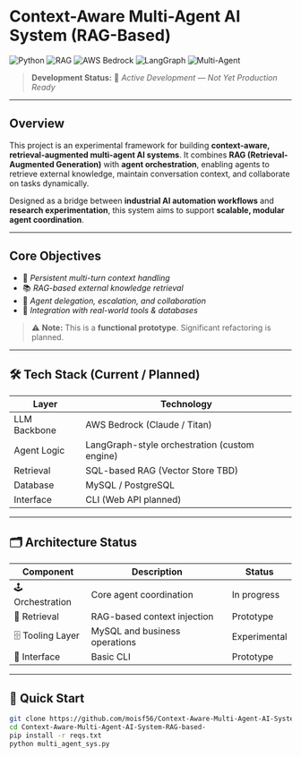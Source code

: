 # Context-Aware Multi-Agent AI System (RAG-Based)

![Python](https://img.shields.io/badge/Python-3.10%2B-blue)
![RAG](https://img.shields.io/badge/Retrieval--Augmented--Generation-Enabled-orange)
![AWS Bedrock](https://img.shields.io/badge/AWS-Bedrock-FF9900?logo=amazonaws&logoColor=white)
![LangGraph](https://img.shields.io/badge/LangGraph-Inspired-6C63FF)
![Multi-Agent](https://img.shields.io/badge/Architecture-Multi--Agent-red)

> **Development Status:** 🚧 *Active Development — Not Yet Production Ready*

---

##  Overview

This project is an experimental framework for building **context-aware, retrieval-augmented multi-agent AI systems**. It combines **RAG (Retrieval-Augmented Generation)** with **agent orchestration**, enabling agents to retrieve external knowledge, maintain conversation context, and collaborate on tasks dynamically.

Designed as a bridge between **industrial AI automation workflows** and **research experimentation**, this system aims to support **scalable, modular agent coordination**.

---

##  Core Objectives

- 🧠 *Persistent multi-turn context handling*  
- 📚 *RAG-based external knowledge retrieval*  
- 🤝 *Agent delegation, escalation, and collaboration*  
- 🔌 *Integration with real-world tools & databases*  

> ⚠ **Note:** This is a **functional prototype**. Significant refactoring is planned.

---

## 🛠 Tech Stack (Current / Planned)

| Layer          | Technology |
|----------------|------------|
| LLM Backbone   | AWS Bedrock (Claude / Titan) |
| Agent Logic    | LangGraph-style orchestration (custom engine) |
| Retrieval      | SQL-based RAG (Vector Store TBD) |
| Database       | MySQL / PostgreSQL |
| Interface      | CLI (Web API planned) |

---

## 🗂 Architecture Status

| Component        | Description                            | Status       |
|------------------|----------------------------------------|--------------|
| 🕹 Orchestration  | Core agent coordination                | In progress  |
| 📎 Retrieval      | RAG-based context injection            | Prototype    |
| 🗄 Tooling Layer  | MySQL and business operations          | Experimental |
| 💬 Interface      | Basic CLI                              | Prototype    |

---

## 🚀 Quick Start

```bash
git clone https://github.com/moisf56/Context-Aware-Multi-Agent-AI-System-RAG-based-
cd Context-Aware-Multi-Agent-AI-System-RAG-based-
pip install -r reqs.txt
python multi_agent_sys.py
